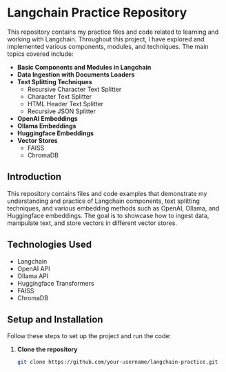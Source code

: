 # Langchain Practice Repository

This repository contains my practice files and code related to learning and working with Langchain. Throughout this project, I have explored and implemented various components, modules, and techniques. The main topics covered include:

- **Basic Components and Modules in Langchain**
- **Data Ingestion with Documents Loaders**
- **Text Splitting Techniques**
  - Recursive Character Text Splitter
  - Character Text Splitter
  - HTML Header Text Splitter
  - Recursive JSON Splitter
- **OpenAI Embeddings**
- **Ollama Embeddings**
- **Huggingface Embeddings**
- **Vector Stores** 
  - FAISS
  - ChromaDB

## Introduction

This repository contains files and code examples that demonstrate my understanding and practice of Langchain components, text splitting techniques, and various embedding methods such as OpenAI, Ollama, and Huggingface embeddings. The goal is to showcase how to ingest data, manipulate text, and store vectors in different vector stores.

## Technologies Used

- Langchain
- OpenAI API
- Ollama API
- Huggingface Transformers
- FAISS
- ChromaDB

## Setup and Installation

Follow these steps to set up the project and run the code:

1. **Clone the repository**
   ```bash
   git clone https://github.com/your-username/langchain-practice.git
